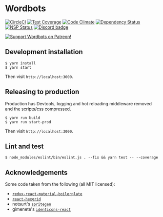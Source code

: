 # Wordbots

[![CircleCI](https://img.shields.io/circleci/project/github/wordbots/wordbots-core/master.svg)](https://circleci.com/gh/wordbots/wordbots-core)
[![Test Coverage](https://codeclimate.com/github/wordbots/wordbots-core/badges/coverage.svg)](https://codeclimate.com/github/wordbots/wordbots-core/coverage)
[![Code Climate](https://codeclimate.com/github/wordbots/wordbots-core/badges/gpa.svg)](https://codeclimate.com/github/wordbots/wordbots-core)
[![Dependency Status](https://www.versioneye.com/user/projects/58e73f0926a5bb0052203185/badge.svg?style=flat-square)](https://www.versioneye.com/user/projects/58e73f0926a5bb0052203185)
[![NSP Status](https://nodesecurity.io/orgs/wordbots/projects/5d6bd7c0-460e-45f0-93a4-d671ca75fd39/badge)](https://nodesecurity.io/orgs/wordbots/projects/5d6bd7c0-460e-45f0-93a4-d671ca75fd39)
[![Discord badge](https://img.shields.io/discord/301800217055985665.svg)](http://discord.wordbots.io)
<!---
  [![Greenkeeper badge](https://badges.greenkeeper.io/wordbots/wordbots-core.svg)](https://greenkeeper.io/)
--->

[![Support Wordbots on Patreon!](http://imgur.com/q7lBCUn.png)](https://www.patreon.com/wordbots)

## Development installation

```
$ yarn install
$ yarn start
```

Then visit `http://localhost:3000`.

## Releasing to production

Production has Devtools, logging and hot reloading middleware removed
and the scripts/css compressed.

```
$ yarn run build
$ yarn run start-prod
```

Then visit `http://localhost:3000`.

## Lint and test

```
$ node_modules/eslint/bin/eslint.js . --fix && yarn test -- --coverage
```

## Acknowledgements

Some code taken from the following (all MIT licensed):

* [`redux-react-material-boilerplate`](https://github.com/WapGeaR/redux-react-material-boilerplate)
* [`react-hexgrid`](https://github.com/hellenic/react-hexgrid)
* notsurt's [`spritegen`](https://github.com/not-surt/spritegen)
* gimenete's [`identicons-react`](https://github.com/gimenete/identicons-react)
